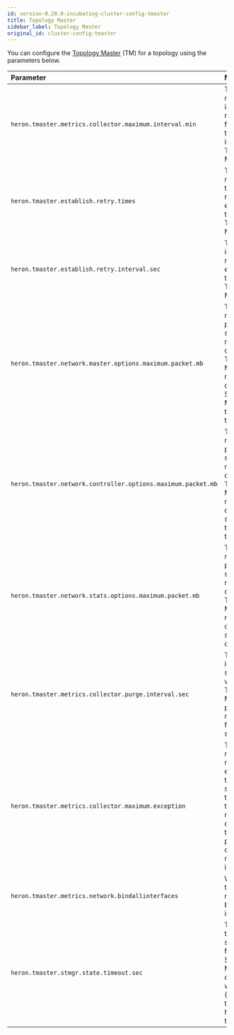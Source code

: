 ```yaml
---
id: version-0.20.0-incubating-cluster-config-tmaster
title: Topology Master
sidebar_label: Topology Master
original_id: cluster-config-tmaster
---
```

<!--
    Licensed to the Apache Software Foundation (ASF) under one
    or more contributor license agreements.  See the NOTICE file
    distributed with this work for additional information
    regarding copyright ownership.  The ASF licenses this file
    to you under the Apache License, Version 2.0 (the
    "License"); you may not use this file except in compliance
    with the License.  You may obtain a copy of the License at
      http://www.apache.org/licenses/LICENSE-2.0
    Unless required by applicable law or agreed to in writing,
    software distributed under the License is distributed on an
    "AS IS" BASIS, WITHOUT WARRANTIES OR CONDITIONS OF ANY
    KIND, either express or implied.  See the License for the
    specific language governing permissions and limitations
    under the License.
-->

You can configure the [Topology
Master](heron-architecture#topology-master) (TM) for a topology
using the parameters below.

Parameter | Meaning | Default
:-------- |:------- |:-------
`heron.tmaster.metrics.collector.maximum.interval.min` | The maximum interval, in minutes, for metrics to be kept in the Topology Master | 180
`heron.tmaster.establish.retry.times` | The maximum time to retry to establish the Topology Master | 30
`heron.tmaster.establish.retry.interval.sec` | The interval to retry to establish the Topology Master | 1
`heron.tmaster.network.master.options.maximum.packet.mb` | The maximum packet size, in megabytes, of the Topology Master's network options for Stream Managers to connect to | 16
`heron.tmaster.network.controller.options.maximum.packet.mb` | The maximum packet size, in megabytes, of the Topology Master's network options for scheduler to connect to | 1
`heron.tmaster.network.stats.options.maximum.packet.mb` | The maximum packet size, in megabytes, of the Topology Master's network options for stat queries | 1
`heron.tmaster.metrics.collector.purge.interval.sec` | The interval, in seconds, at which the Topology Master purges metrics from the socket | 60
`heron.tmaster.metrics.collector.maximum.exception` | The maximum number of exceptions to be stored in the topology's metrics collector, to prevent potential out-of-memory issues | 256
`heron.tmaster.metrics.network.bindallinterfaces` | Whether the metrics reporter binds on all interfaces | `False`
`heron.tmaster.stmgr.state.timeout.sec` | The timeout, in seconds, for the Stream Manager, compared with (current time - last heartbeat time) | 60